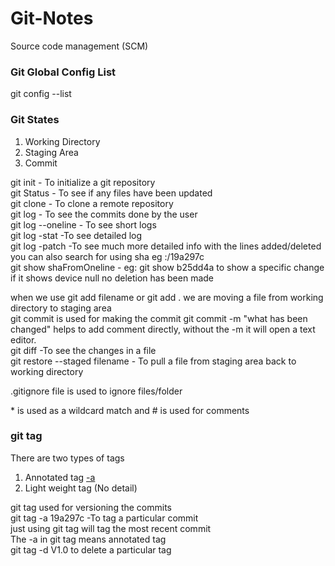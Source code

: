 # Git-Notes

Source code management (SCM)

### Git Global Config List

git config --list

### Git States

1. Working Directory
2. Staging Area
3. Commit

git init - To initialize a git repository <br />
git Status - To see if any files have been updated <br />
git clone - To clone a remote repository<br />
git log - To see the commits done by the user<br />
git log --oneline - To see short logs<br />
git log -stat -To see detailed log<br />
git log -patch -To see much more detailed info with the lines added/deleted you can also search for using sha eg :/19a297c <br />
git show shaFromOneline - eg: git show b25dd4a to show a specific change if it shows device null no deletion has been made<br />

when we use git add filename or git add . we are moving a file from working directory to staging area
<br />
git commit is used for making the commit
git commit -m "what has been changed" helps to add comment directly, without the -m it will open a text editor. <br />
git diff -To see the changes in a file <br />
git restore --staged filename - To pull a file from staging area back to working directory

.gitignore file is used to ignore files/folder

\* is used as a wildcard match and # is used for comments


### git tag
There are two types of tags
1. Annotated tag [-a](detailed)
2. Light weight tag (No detail)

git tag used for versioning the commits <br>
git tag -a 19a297c -To tag a particular commit <br>
just using git tag will tag the most recent commit <br>
The -a in git tag means annotated tag <br>
git tag -d V1.0 to delete a particular tag